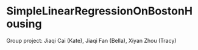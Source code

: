# SimpleLinearRegressionOnBostonHousing
Group project: Jiaqi Cai (Kate), Jiaqi Fan (Bella), Xiyan Zhou (Tracy)
